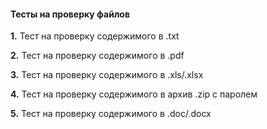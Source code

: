#### Тесты на проверку файлов

**1.** Тест на проверку содержимого в .txt

**2.** Тест на проверку содержимого в .pdf

**3.** Тест на проверку содержимого в .xls/.xlsx

**4.** Тест на проверку содержимого в архив .zip c паролем

**5.** Тест на проверку содержимого в .doc/.docx

